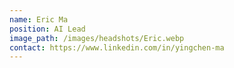 ```yaml
---
name: Eric Ma
position: AI Lead
image_path: /images/headshots/Eric.webp
contact: https://www.linkedin.com/in/yingchen-ma
---
```


